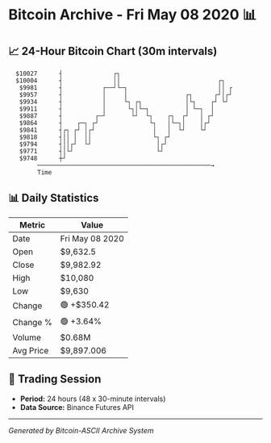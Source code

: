 # Bitcoin Archive - Fri May 08 2020 📊

## 📈 24-Hour Bitcoin Chart (30m intervals)

```
  $10027      ┤              ┌┐                                
  $10004      ┤              ││                           ┌┐   
   $9981      ┤           ┌──┘└─┐                         ││ ┌ 
   $9957      ┤           │     │                ┌┐      ┌┘│┌┘ 
   $9934      ┤           │     └┐ ┌┐            │└┐    ┌┘ └┘  
   $9911      ┤           │      └┐│└─┐          │ └─┐  │      
   $9887      ┤         ┌─┘       └┘  └┐    ┌┐  ┌┘   │ ┌┘      
   $9864      ┤    ┌─┐ ┌┘              └┐   │└─┐│    │┌┘       
   $9841      ┤┌┐ ┌┘ │┌┘                │   │  └┘    └┘        
   $9818      ┤││ │  ││                 └┐ ┌┘                  
   $9794      ┤││┌┘  └┘                  │┌┘                   
   $9771      ┤│└┘                       └┘                    
   $9748      ┼┘                                               
        ────────────────────────────────────────────────→
        Time
```

## 📊 Daily Statistics

| Metric | Value |
|--------|-------|
| Date | Fri May 08 2020 |
| Open | $9,632.5 |
| Close | $9,982.92 |
| High | $10,080 |
| Low | $9,630 |
| Change | 🟢 +$350.42 |
| Change % | 🟢 +3.64% |
| Volume | $0.68M |
| Avg Price | $9,897.006 |

## 📅 Trading Session

- **Period:** 24 hours (48 x 30-minute intervals)
- **Data Source:** Binance Futures API

---
*Generated by Bitcoin-ASCII Archive System*
